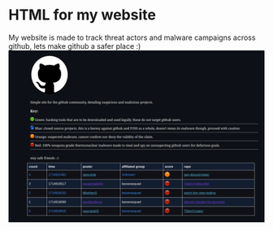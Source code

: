 # HTML for my website

My website is made to track threat actors and malware campaigns across github, lets make github a safer place :)
![image](GithubMalwareRepos.png)
